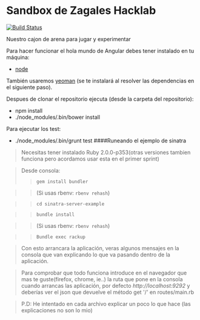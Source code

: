Sandbox de Zagales Hacklab
==========================
[![Build Status](https://travis-ci.org/ZagalesHacklab/sandbox.png)](https://travis-ci.org/ZagalesHacklab/sandbox)


Nuestro cajon de arena para jugar y experimentar

Para hacer funcionar el hola mundo de Angular debes tener instalado en tu máquina:

* [node](http://nodejs.org/)

También usaremos [yeoman](http://yeoman.io/) (se te instalará al resolver las dependencias en el siguiente paso). 

Despues de clonar el repositorio ejecuta (desde la carpeta del repositorio):

* npm install
* ./node_modules/.bin/bower install

Para ejecutar los test:

* ./node_modules/.bin/grunt test
####Runeando el ejemplo de sinatra

> Necesitas tener instalado Ruby 2.0.0-p353(otras versiones tambien funciona pero acordamos usar esta en el primer sprint)

> Desde consola:
> > <code>gem install bundler</code>

> > (Si usas rbenv: <code>rbenv rehash</code>)

> > <code>cd sinatra-server-example</code>

> > <code>bundle install</code> 

> > (Si usas rbenv: <code>rbenv rehash</code>)

> > <code>Bundle exec rackup</code>

> Con esto arrancara la aplicación, veras algunos mensajes en la consola que van explicando lo que va pasando dentro de la aplicación.

> Para comprobar que todo funciona introduce en el navegador que mas te guste(firefox, chrome, ie..) la ruta que pone en la consola cuando arrancas las aplicación, por defecto *http://localhost:9292*
y deberías ver el json que devuelve el método get '/' en routes/main.rb

> P.D: He intentado en cada archivo explicar un poco lo que hace (las explicaciones no son lo mio)
